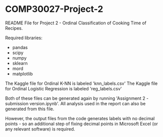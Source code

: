# COMP30027-Project-2

README File for Project 2 - Ordinal Classification of Cooking Time of Recipes.

Required libraries:
- pandas
- scipy
- numpy
- sklearn
- mord
- matplotlib

The Kaggle file for Ordinal K-NN is labeled 'knn_labels.csv'
The Kaggle file for Ordinal Logistic Regression is labeled 'reg_labels.csv'

Both of these files can be generated again by running 'Assignment 2 - submission version.ipynb'. All analysis 
used in the report can also be generated from this file.

However, the output files from the code generates labels with no decimal points - so an additional step of fixing 
decimal points in Microsoft Excel (or any relevant software) is required.
